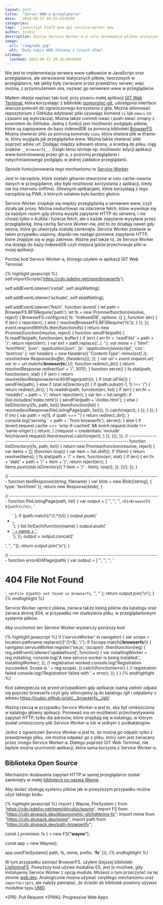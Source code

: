 ```yaml
---
layout: post
title:  "Server WWW w przeglądarce"
date:   2018-08-27 20:25:43+0200
categories:
tags:  javascript html5 pwa api service-worker www
author: jcubic
description: Użycie Service Worker-a w celu serwowania plików statyczncych, tworzonych w przeglądarce, tak jakby znajdowały się na serwerze.
image:
  url: "/img/web.jpg"
  alt: "Duży napis WEB złożony z innych słów"
sitemap:
  lastmod: 2023-06-13 20:18:40+0200
---
```


Nie jest to implementacja serwera www całkowicie w JavaScript oraz przeglądarce, ale serwowanie
statycznych plików, tworzonych w przeglądarce, tak jakby były zwracane przez prawdziwy serwer,
więc można, z przymrużeniem oka, nazwać go serwerem www w przeglądarce.

<!-- more -->

Maiłem okazje napisać taki kod, przy pisaniu małej aplikacji
[GIT Web Terminal](https://jcubic.github.io/git/), która korzystając z biblioteki
[isomorphic-git](https://github.com/isomorphic-git/isomorphic-git), udostępnia interface
wiersza poleceń do ograniczonego korzystania z gita. Można sklonować repozytorium z GitHuba
edytować pliki używając komend `vi` lub `emacs` (vi czasami się wykrzacza). Można także commit-ować
i push-ować zmiany z powrotem do GitHuba. Jedną z funkcji jest możliwość podglądu plików,
które są zapisywane do bazy indexedDB za pomocą biblioteki [BrowserFS](https://github.com/jvilk/BrowserFS).
Można otwierać pliki za pomocą komendy `view`, która otwiera plik w iframe-ie,
który wygląda jak przeglądarka www. Można także otwierać pliki poprzez adres url. Dodając między adresem strony,
a ścieżką do pliku, ciąg znaków `__browserfs__`. Dzięki temu istnieje np. możliwość edycji aplikacji www
kontrolowanej przez git-a, z poziomu przeglądarki i natychmiastowego podglądu w jednej zakładce przeglądarki.

Sposób funkcjionowania tego mechanizmu to
[Service Worker](https://developer.mozilla.org/en-US/docs/Web/API/Service_Worker_API).

Jest to narzędzie, które zostało głównie stworzone w celu cache-owania danych w przeglądarce,
aby była możliwość korzystania z aplikacji, kiedy nie ma internetu (offline).
Głównymi aplikacjami, które korzystają z tego narzędzia są PWA, o których ostatnio było bardzo głośno.

Service Worker znajduje się między przeglądarką a serwerem www, czyli działa jak proxy.
Można nasłuchiwać na zdarzenie fetch, które wywołuje się za każdym razem gdy strona wysyła zapytanie HTTP
do serwera, i nie chodzi tylko o AJAXa i funkcje fetch, ale o każde zapytanie wysyłane przez przeglądarkę.
Inną cechą Service Worker-ów, jest to że działają nawet gdy strona, która go utworzyła została zamknięta.
Service Worker zostanie w takim przypadku uśpiony, dopóki nie nastąpi ponowne zapytanie HTTP, które znajdzie
się w jego zakresie. Ważne jest także to, że Service Worker ma dostęp do bazy indexedDB czyli miejsca gdzie
przechowuje pliki w mojej aplikacji.

Poniżej kod Service Worker-a, którego użyłem w aplikacji GIT Web Terminal.

{% highlight javascript %}
self.importScripts('https://cdn.jsdelivr.net/npm/browserfs');

self.addEventListener('install', self.skipWaiting);

self.addEventListener('activate', self.skipWaiting);

self.addEventListener('fetch', function (event) {
    let path = BrowserFS.BFSRequire('path');
    let fs = new Promise(function(resolve, reject) {
        BrowserFS.configure({ fs: 'IndexedDB', options: {} }, function (err) {
            if (err) {
                reject(err);
            } else {
                resolve(BrowserFS.BFSRequire('fs'));
            }
        });
    });
    event.respondWith(fs.then(function(fs) {
        return new Promise(function(resolve, reject) {
            function sendFile(path) {
                fs.readFile(path, function(err, buffer) {
                    if (err) {
                        err.fn = 'readFile(' + path + ')';
                        return reject(err);
                    }
                    var ext = path.replace(/.*\./, '');
                    var mime = {
                        'html': 'text/html',
                        'json': 'application/json',
                        'js': 'application/javascript',
                        'css': 'text/css'
                    };
                    var headers = new Headers({
                        'Content-Type': mime[ext]
                    });
                    resolve(new Response(buffer, {headers}));
                });
            }
            var url = event.request.url;
            var m = url.match(/__browserfs__(.*)/);
            function redirect_dir() {
                return resolve(Response.redirect(url + '/', 301));
            }
            function serve() {
                fs.stat(path, function(err, stat) {
                    if (err) {
                        return resolve(textResponse(error404Page(path)));
                    }
                    if (stat.isFile()) {
                        sendFile(path);
                    } else if (stat.isDirectory()) {
                        if (path.substr(-1, 1) !== '/') {
                            return redirect_dir();
                        }
                        fs.readdir(path, function(err, list) {
                            if (err) {
                                err.fn = 'readdir(' + path + ')';
                                return reject(err);
                            }
                            var len = list.length;
                            if (list.includes('index.html')) {
                                sendFile(path + '/index.html');
                            } else {
                                listDirectory({fs, path, list}).then(function(list) {
                                    resolve(textResponse(fileListingPage(path, list)));
                                }).catch(reject);
                            }
                        });
                    }
                });
            }
            if (m) {
                var path = m[1];
                if (path === '') {
                    return redirect_dir();
                }
                console.log('serving ' + path + ' from browserfs');
                serve();
            } else {
                if (event.request.cache === 'only-if-cached' && event.request.mode !== 'same-origin') {
                    return;
                }
                //request = credentials: 'include'
                fetch(event.request).then(resolve).catch(reject);
            }
        });
    }));
});
// -----------------------------------------------------------------------------
function listDirectory({fs, path, list}) {
    return new Promise(function(resolve, reject) {
        var items = [];
        (function loop() {
            var item = list.shift();
            if (!item) {
                return resolve(items);
            }
            fs.stat(path + '/' + item, function(err, stat) {
                if (err) {
                    err.fn = 'stat(' + path + '/' + item + ')';
                    return reject(err);
                }
                items.push(stat.isDirectory() ? item + '/' : item);
                loop();
            });
        })();
    });
}

// -----------------------------------------------------------------------------
function textResponse(string, filename) {
    var blob = new Blob([string], {
        type: 'text/html'
    });
    return new Response(blob);
}

// -----------------------------------------------------------------------------
function fileListingPage(path, list) {
    var output = [
        '<!DOCTYPE html>',
        '<html>',
        '<body>',
        `<h1>BrowserFS ${path}</h1>`,
        '<ul>'
    ];
    if (path.match(/^\/(.*\/)/)) {
        output.push('<li><a href="..">..</a></li>');
    }
    list.forEach(function(name) {
        output.push('<li><a href="' + name + '">' + name + '</a></li>');
    });
    output = output.concat(['</ul>', '</body>', '</html>']);
    return output.join('\n');
}

// -----------------------------------------------------------------------------
function error404Page(path) {
    var output = [
        '<!DOCTYPE html>',
        '<html>',
        '<body>',
        '<h1>404 File Not Found</h1>',
        `<p>File ${path} not found in browserfs`,
        '</body>',
        '</html>'
    ];
    return output.join('\n');
}
{% endhighlight %}

Service Worker oprócz plików, zwraca także listing plików dla katalogu oraz zwraca stronę 404,
w przypadku nie znalezienia pliku, w przeglądarkowym systemie plików.

Aby uruchomić ten Service Worker wystarczy poniższy kod:

{% highlight javascript %}
if ('serviceWorker' in navigator) {
    var scope = location.pathname.replace(/\/[^\/]+$/, '/');
    if (!scope.match(/__browserfs__/)) {
        navigator.serviceWorker.register('sw.js', {scope})
                 .then(function(reg) {
                     reg.addEventListener('updatefound', function() {
                         var installingWorker = reg.installing;
                         console.log('A new service worker is being installed:',
                                     installingWorker);
                     });
                     // registration worked
                     console.log('Registration succeeded. Scope is ' + reg.scope);
                 }).catch(function(error) {
                     // registration failed
                     console.log('Registration failed with ' + error);
                 });
    }
}
{% endhighlight %}

Kod zabezpiecza się przed przypadkiem gdy aplikacje (samą siebie) odpala się poprzez browserfs czyli
gdy sklonujemy ją do katalogu /git i odpalamy z adresu https://jcubic.github.io/git/__browserfs__/git/.

Ważną rzeczą w przypadku Service Worker-a jest to, aby był umieszczony w katalogu główny aplikacji.
Ponieważ ma on możliwość przechwytywania zapytań HTTP, tylko dla adresów, które znajdują się
w katalogu, w którym został umieszczony plik Service Worker-a lub w jednym z podkatalogów.

Jedno z ograniczeń Service Worker-a jest to, że można go odpalić tylko z prawdziwego pliku, nie można odpalać go
z pliku, który sam jest zwracany przez innego Service Worker-a. Dlatego poprzez GIT Web Terminal, nie będzie można
uruchomić aplikacji, która sama korzysta z Service Worker-a.

## Biblioteka Open Source

Mechanizm dodawania zapytań HTTP w samej przeglądarce został zamknięty w małej
[bibliotece po nazwą Wayne](https://github.com/jcubic/wayne).

Aby dodać obsługę systemu plików jak w powyższym przypadku można użyć takiego kodu:

{% highlight javascript %}
import { Wayne, FileSystem } from 'https://cdn.jsdelivr.net/npm/@jcubic/wayne';
import FS from "https://cdn.skypack.dev/@isomorphic-git/lightning-fs";
import mime from "https://cdn.skypack.dev/mime";
import path from "https://cdn.skypack.dev/path-browserify";

const { promises: fs } = new FS("__wayne__");

const app = new Wayne();

app.use(FileSystem({ path, fs, mime, prefix: '__fs__' }));
{% endhighlight %}

W tym przypadku zamiast BrowserFS, użyłem lżejszej biblioteki
[LightningFS](https://github.com/isomorphic-git/lightning-fs). Powyższy kod używa modułów ES, jest to możliwe,
gdy instalujemy Service Worker z opcją module. Możesz o tym przeczytać na tej stronie
[web.dev](https://web.dev/es-modules-in-sw/). Analogicznie można używać zwykłego mechanizmu oraz `importScripts`,
ale należy pamiętać, że ścieżki do bibliotek powinny używać modułów typu
[UMD](/2017/07/uniwersalne-biblioteki-javascript.html).

*[PR]: Pull Request
*[PWA]: Progressive Web Apps
